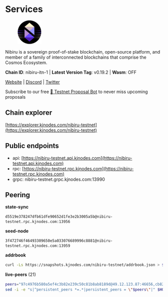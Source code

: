 # Services

<figure><img src="https://raw.githubusercontent.com/kj89/cosmos-images/main/logos/nibiru.png" alt=""><figcaption></figcaption></figure>

Nibiru is a sovereign proof-of-stake blockchain, open-source platform,  and member of a family of interconnected blockchains that comprise the Cosmos Ecosystem.

**Chain ID**: nibiru-itn-1 | **Latest Version Tag**: v0.19.2 | **Wasm**: OFF

[Website](https://nibiru.fi) | [Discord](https://discord.gg/nibirufi) | [Twitter](https://twitter.com/NibiruChain)



Subscribe to our free [🤖 Testnet Proposal Bot](https://t.me/kjnodes_testnet_proposal_bot) to never miss upcoming proposals


## Chain explorer
[https://explorer.kjnodes.com/nibiru-testnet](https://explorer.kjnodes.com/nibiru-testnet)

## Public endpoints

* api: [https://nibiru-testnet.api.kjnodes.com](https://nibiru-testnet.api.kjnodes.com)
* rpc: [https://nibiru-testnet.rpc.kjnodes.com](https://nibiru-testnet.rpc.kjnodes.com)
* grpc: nibiru-testnet.grpc.kjnodes.com:13990

## Peering

**state-sync**

```text
d5519e378247dfb61dfe90652d1fe3e2b3005a5b@nibiru-testnet.rpc.kjnodes.com:13956
```

**seed-node**

```text
3f472746f46493309650e5a033076689996c8881@nibiru-testnet.rpc.kjnodes.com:13959
```

**addrbook**
```bash
curl -Ls https://snapshots.kjnodes.com/nibiru-testnet/addrbook.json > $HOME/.nibid/config/addrbook.json
```

**live-peers** (21)
```bash
peers="97c4976b580a5ef4c3b82e239c50c81b8ab8189d@49.12.123.87:46656,cb825bccee49827c07dce19878c8790c67222a54@91.107.132.237:26656,0681e865307756c8ac0832d128f00cde11576f37@88.210.13.198:26656,fd5d54740618e8ca6d85cae52ec2db5ea8ac8ea5@91.107.196.77:26656,668ae8cb141c97d3fc27930bda216d94459e2790@135.181.253.203:26656,7b9f7827ba8f2698167552d8045c30784a524c19@65.109.89.5:38656,03833de20845507fd9c6d2ac1797d28ef4528b0c@109.123.252.252:26656,ba4533a60790009033673e66a53e53fc5db436e4@93.183.208.83:26656,4e6bfe976a1f43c2368a8ec59a8716138b46227d@43.155.106.215:26656,7f8bd4eaf6b9b213fd7b89ceefc517bcaa517d24@5.9.147.22:22656,61c3b93bc69ed2b209ffbf959c4a5701e6eb7416@95.217.163.250:26656,b9f203a7d45a2a2766ff144ea9cc680987886772@85.239.242.186:26656,1b68638343f79c9634ed67923aa8e3ec46c18516@91.142.77.13:26656,d5d51ad6226922fe0a85de41e972722021e6b982@138.201.31.28:26656,d5519e378247dfb61dfe90652d1fe3e2b3005a5b@65.109.68.190:13956,a6062857b20b62693523643cb19dc0f3dd4ee961@90.188.249.252:26656,9616c3f4fe9bac03b8b922286207ea66fb7de01f@93.183.208.86:26656,10b77a4ab480c05e323a401b493a08dca2a3ec48@154.53.42.141:26656,0bec869738691df5d0c1f40348c95cd256382f26@89.116.31.114:26656,5b2614774a890a7383e9700e4fc8fa202517ec74@144.91.97.6:26656,80030d5945eef7519407d047479d40a2f2bf1fe6@65.109.92.241:11036"
sed -i -e "s|^persistent_peers *=.*|persistent_peers = \"$peers\"|" $HOME/.nibid/config/config.toml
```
